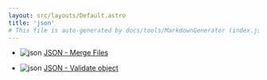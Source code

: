 ```yaml
---
layout: src/layouts/Default.astro
title: 'json'
# This file is auto-generated by docs/tools/MarkdownGenerator (index.js)
---
```


<ul>

<li>

![json](https://i.octopus.com/library/step-templates/json.png) [JSON - Merge Files](/json/json-merge-files/)

</li>
        
<li>

![json](https://i.octopus.com/library/step-templates/json.png) [JSON - Validate object](/json/json-validate-object/)

</li>
        
</ul>

